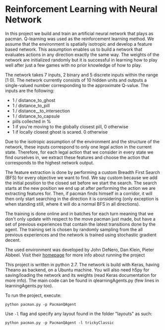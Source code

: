 # Reinforcement Learning with Neural Network

In this project we build and train an artificial neural network that plays as pacman. Q-learning was used as the reinforcement learning method. We assume that the environment is spatially isotropic and develop a feature based network. This assumption enables us to build a network that evaluates actions in any direction exactly the same way. The weights of the network are initialized randomly but it is successful in learning how to play well after just a few games with no prior knowledge of how to play. 

The network takes 7 inputs, 2 binary and 5 discrete inputs within the range [1 0). The network currently consists of 10 hidden units and outputs a single-valued number corresponding to the approximate Q-value. The inputs are the following:

* 1 / distance_to_ghost
* 1 / distance_to_pill
* 1 / distance__to_intersection
* 1 / distance_to_capsule
* pills collected in %
* 1 if you're moving to the globally closest pill, 0 otherwise
* 1 if locally closest ghost is scared. 0 otherwise

Due to the isotropic assumption of the environment and the structure of the network, these inputs correspond to only one legal action in the current state. Therefore, for each legal action that we consider in every state we find ourselves in, we extract these features and choose the action that corresponds to the highest network output. 

The feature extraction is done by performing a custom Breadth First Search (BFS) for every objective we want to find. We say custom because we add the initial position to the closed set before we start the search. The search starts at the new position we end up at after performing the action we are extracting features for. Then, if pacman finds himself in a corridor, it will then only start searching in the direction it is considering (only exception is when standing still, where it will do a normal BFS in all directions).

The training is done online and in batches for each turn meaning that we don't only update with respect to the move pacman just made, but have a set of previous experiences that contain the latest transitions done by the agent. The training set is chosen by randomly sampling from the all previous experiences and the network is trained using stochastic gradient decent.

The used environment was developed by John DeNero, Dan Klein, Pieter Abbeel. Visit their [homepage](http://ai.berkeley.edu/project_overview.html) for more info about running the project 

This project is written in python 2.7. The network is build with Keras, having Theano as backend, on a Ubuntu machine. You will also need h5py for saving/loading the network and its weights (read Keras documentation for more info). The main code can be found in qlearningAgents.py  (few lines in learningAgents.py too).

To run the project, execute:

`python pacman.py -p PacmanQAgent`

Use `-l` flag and specify any layout found in the folder "layouts" as such:

`python pacman.py -p PacmanQAgent -l trickyClassic`

